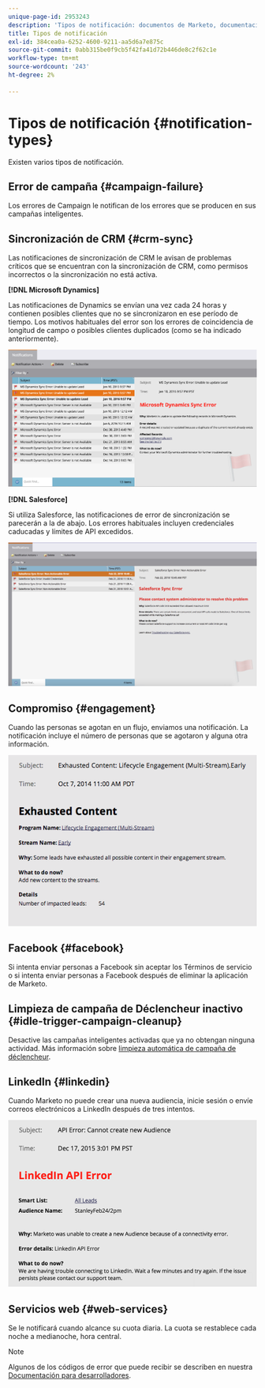 ```yaml
---
unique-page-id: 2953243
description: 'Tipos de notificación: documentos de Marketo, documentación del producto'
title: Tipos de notificación
exl-id: 384cea0a-6252-4600-9211-aa5d6a7e875c
source-git-commit: 0abb315be0f9cb5f42fa41d72b446de8c2f62c1e
workflow-type: tm+mt
source-wordcount: '243'
ht-degree: 2%

---
```


# Tipos de notificación {#notification-types}

Existen varios tipos de notificación.

## Error de campaña  {#campaign-failure}

Los errores de Campaign le notifican de los errores que se producen en sus campañas inteligentes.

## Sincronización de CRM {#crm-sync}

Las notificaciones de sincronización de CRM le avisan de problemas críticos que se encuentran con la sincronización de CRM, como permisos incorrectos o la sincronización no está activa.

**[!DNL Microsoft Dynamics]**

Las notificaciones de Dynamics se envían una vez cada 24 horas y contienen posibles clientes que no se sincronizaron en ese período de tiempo. Los motivos habituales del error son los errores de coincidencia de longitud de campo o posibles clientes duplicados (como se ha indicado anteriormente).

![](assets/image2016-1-20-11-3a19-3a58.png)

**[!DNL Salesforce]**

Si utiliza Salesforce, las notificaciones de error de sincronización se parecerán a la de abajo. Los errores habituales incluyen credenciales caducadas y límites de API excedidos.

![](assets/salesforcesyncerror.png)

## Compromiso {#engagement}

Cuando las personas se agotan en un flujo, enviamos una notificación. La notificación incluye el número de personas que se agotaron y alguna otra información.

![](assets/image2014-10-14-10-3a57-3a9.png)

## Facebook {#facebook}

Si intenta enviar personas a Facebook sin aceptar los Términos de servicio o si intenta enviar personas a Facebook después de eliminar la aplicación de Marketo.

## Limpieza de campaña de Déclencheur inactivo {#idle-trigger-campaign-cleanup}

Desactive las campañas inteligentes activadas que ya no obtengan ninguna actividad. Más información sobre  [limpieza automática de campaña de déclencheur](/help/marketo/product-docs/core-marketo-concepts/smart-campaigns/using-smart-campaigns/automatic-trigger-campaign-cleanup.md).

## LinkedIn {#linkedin}

Cuando Marketo no puede crear una nueva audiencia, inicie sesión o envíe correos electrónicos a LinkedIn después de tres intentos.

![](assets/linkedin.png)

## Servicios web {#web-services}

Se le notificará cuando alcance su cuota diaria. La cuota se restablece cada noche a medianoche, hora central.

>[!NOTE]
>
>Algunos de los códigos de error que puede recibir se describen en nuestra [Documentación para desarrolladores](https://developers.marketo.com/rest-api/error-codes/#response_level_error_codes).
